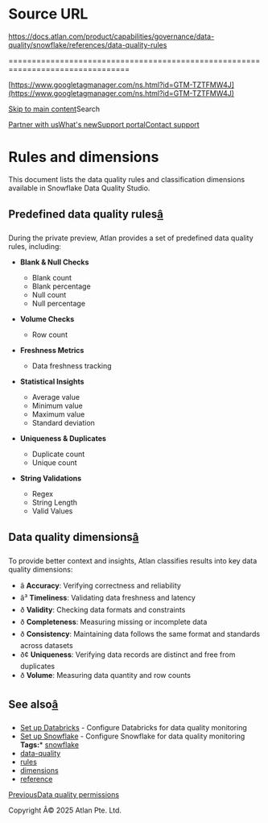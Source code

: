 # Source URL
https://docs.atlan.com/product/capabilities/governance/data-quality/snowflake/references/data-quality-rules

================================================================================

<!--
canonical: https://docs.atlan.com/product/capabilities/governance/data-quality/snowflake/references/data-quality-rules
link-alternate: https://docs.atlan.com/product/capabilities/governance/data-quality/snowflake/references/data-quality-rules
meta-description: Reference for available data quality rules and classification dimensions in Snowflake data quality.
meta-docsearch:docusaurus_tag: docs-default-current
meta-docsearch:language: en
meta-docsearch:version: current
meta-docusaurus_locale: en
meta-docusaurus_tag: docs-default-current
meta-docusaurus_version: current
meta-generator: Docusaurus v3.8.1
meta-og-description: Reference for available data quality rules and classification dimensions in Snowflake data quality.
meta-og-locale: en
meta-og-title: Rules and dimensions | Atlan Documentation
meta-og-url: https://docs.atlan.com/product/capabilities/governance/data-quality/snowflake/references/data-quality-rules
meta-twitter:card: summary_large_image
meta-viewport: width=device-width,initial-scale=1
title: Rules and dimensions | Atlan Documentation
-->

[https://www.googletagmanager.com/ns.html?id=GTM-TZTFMW4J](https://www.googletagmanager.com/ns.html?id=GTM-TZTFMW4J)

[Skip to main content](#__docusaurus_skipToContent_fallback)Search

[Partner with us](https://docs.google.com/forms/d/e/1FAIpQLScuAIhCm2GS7YFstrOjawbP8J7PUmOynQo7wI2yGCcCyEcVSw/viewform)[What's new](https://shipped.atlan.com/)[Support portal](https://atlan.zendesk.com/auth/v2/login/signin?return_to=https%3A%2F%2Fatlan.zendesk.com%2Fhc%2Fen-us&theme=hc&locale=en-us&brand_id=1900000425113&auth_origin=1900000425113%2Cfalse%2Ctrue)[Contact support](/support/submit-request)

Rules and dimensions
====================

This document lists the data quality rules and classification dimensions available in Snowflake Data Quality Studio.

Predefined data quality rules[â](#predefined-data-quality-rules "Direct link to Predefined data quality rules")
-----------------------------------------------------------------------------------------------------------------

During the private preview, Atlan provides a set of predefined data quality rules, including:

* **Blank \& Null Checks**

    + Blank count
    + Blank percentage
    + Null count
    + Null percentage
* **Volume Checks**

    + Row count
* **Freshness Metrics**

    + Data freshness tracking
* **Statistical Insights**

    + Average value
    + Minimum value
    + Maximum value
    + Standard deviation
* **Uniqueness \& Duplicates**

    + Duplicate count
    + Unique count
* **String Validations**

    + Regex
    + String Length
    + Valid Values

Data quality dimensions[â](#data-quality-dimensions "Direct link to Data quality dimensions")
-----------------------------------------------------------------------------------------------

To provide better context and insights, Atlan classifies results into key data quality dimensions:

* â **Accuracy**: Verifying correctness and reliability
* â³ **Timeliness**: Validating data freshness and latency
* ð **Validity**: Checking data formats and constraints
* ð **Completeness**: Measuring missing or incomplete data
* ð **Consistency**: Maintaining data follows the same format and standards across datasets
* ð¢ **Uniqueness**: Verifying data records are distinct and free from duplicates
* ð **Volume**: Measuring data quantity and row counts

See also[â](#see-also "Direct link to See also")
--------------------------------------------------

* [Set up Databricks](/product/capabilities/governance/data-quality/databricks/how-tos/set-up-databricks) \- Configure Databricks for data quality monitoring
* [Set up Snowflake](/product/capabilities/governance/data-quality/snowflake/how-tos/set-up-snowflake) \- Configure Snowflake for data quality monitoring
**Tags:*** [snowflake](/tags/snowflake)
* [data\-quality](/tags/data-quality)
* [rules](/tags/rules)
* [dimensions](/tags/dimensions)
* [reference](/tags/reference)

[PreviousData quality permissions](/product/capabilities/governance/data-quality/snowflake/references/data-quality-permissions)

Copyright Â© 2025 Atlan Pte. Ltd.

